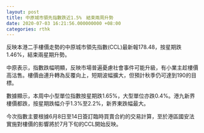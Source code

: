 ```yaml
---
layout: post
title: 中原城市領先指數跌近1.5%　結束兩周升勢
date: 2020-07-03 16:21:56.000000000 +08:00
categories: rthk
---
```


反映本港二手樓價走勢的中原城市領先指數(CCL)最新報178.48，按星期跌1.46%，結束兩星期升勢。

中原表示，指數跌幅明顯，反映市場普遍憂慮社會事件可能升級，有小業主趁樓價高沽售。樓價由連升轉為反覆向上，短期波幅擴大，但預計秋季仍可達到190的目標。

數據顯示，本周中小型單位指數按星期跌1.65%，大型單位亦跌0.4%。港九新界樓價都跌，按星期跌幅介乎1.3%至2.2%，新界東跌幅最大。

今次指數主要根據6月8日至14日簽訂臨時買賣合約的交易計算，至於港區國安法實施對樓價的影響將於7月下旬的CCL開始反映。

